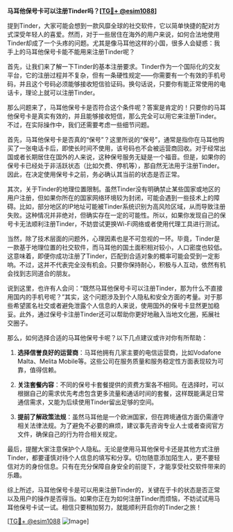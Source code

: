 **马耳他保号卡可以注册Tinder吗？[[TG💪+ @esim1088](https://t.me/s/esim1088)]**

提到Tinder，大家可能会想到一款风靡全球的社交软件，它以简单快捷的配对方式深受年轻人的喜爱。然而，对于一些居住在海外的用户来说，如何合法地使用Tinder却成了一个头疼的问题。尤其是像马耳他这样的小国，很多人会疑惑：我手上的马耳他保号卡能不能用来注册Tinder呢？

首先，让我们来了解一下Tinder的基本注册要求。Tinder作为一个国际化的交友平台，它的注册过程并不复杂，但有一条硬性规定——你需要有一个有效的手机号码，并且这个号码必须能够接收短信验证码。换句话说，只要你有能正常使用的电话卡，理论上就可以注册Tinder。

那么问题来了，马耳他保号卡是否符合这个条件呢？答案是肯定的！只要你的马耳他保号卡是真实有效的，并且能够接收短信，那么完全可以用它来注册Tinder。不过，在实际操作中，我们还需要考虑一些细节问题。

首先，马耳他保号卡是否真的“保号”？这里所说的“保号”，通常是指你在马耳他购买了一张电话卡后，即使长时间不使用，该号码也不会被运营商回收。对于经常出国或者长期居住在国外的人来说，这种保号服务无疑是一个福音。但是，如果你的保号卡已经处于非活跃状态（比如欠费、停机等），那自然无法用于注册Tinder。因此，在决定使用保号卡之前，务必确认其当前的状态是否正常。

其次，关于Tinder的地理位置限制。虽然Tinder没有明确禁止某些国家或地区的用户注册，但如果你所在的国家网络环境较为封闭，可能会遇到一些技术上的障碍。比如，部分地区的IP地址可能被Tinder系统识别为高风险区域，从而导致注册失败。这种情况并非绝对，但确实存在一定的可能性。所以，如果你发现自己的保号卡无法顺利注册Tinder，不妨尝试更换Wi-Fi网络或者使用代理工具进行测试。

当然，除了技术层面的问题外，心理因素也是不可忽视的一环。毕竟，Tinder是一款基于地理位置的社交软件，而马耳他的国土面积相对较小，人口密度也较低。这意味着，即便你成功注册了Tinder，匹配到合适对象的概率可能会受到一定影响。不过，这并不代表完全没有机会。只要你保持耐心，积极与人互动，依然有机会找到志同道合的朋友。

说到这里，也许有人会问：“既然马耳他保号卡可以注册Tinder，那为什么不直接用国内的手机号呢？”其实，这个问题涉及到个人隐私和安全方面的考量。对于那些希望匿名社交或者避免泄露个人信息的人来说，使用国外的保号卡显然更加稳妥。此外，通过保号卡注册Tinder还可以帮助你更好地融入当地文化圈，拓展社交圈子。

那么，如何选择合适的马耳他保号卡呢？以下几点建议或许对你有所帮助：

1. **选择信誉良好的运营商**：马耳他拥有几家主要的电信运营商，比如Vodafone Malta、Melita Mobile等。这些公司在服务质量和服务稳定性方面表现较为可靠，值得信赖。
   
2. **关注套餐内容**：不同的保号卡套餐提供的资费方案各不相同。在选择时，可以根据自己的需求优先考虑包含更多流量和通话时间的套餐，这样既能满足日常通信需求，又能为后续使用Tinder留出足够的空间。

3. **提前了解政策法规**：虽然马耳他是一个欧洲国家，但在跨境通信方面仍需遵守相关法律法规。为了避免不必要的麻烦，建议事先咨询专业人士或者查阅官方文件，确保自己的行为符合相关规定。

最后，提醒大家注意保护个人隐私。无论是使用马耳他保号卡还是其他方式注册Tinder，都要谨慎对待个人信息的填写和分享。切勿随意添加陌生人，更不要轻信对方的身份信息。只有在充分保障自身安全的前提下，才能享受社交软件带来的乐趣。

综上所述，马耳他保号卡是可以用来注册Tinder的，关键在于卡的状态是否正常以及用户的操作是否得当。如果你正在为如何注册Tinder而烦恼，不妨试试用马耳他保号卡试一试。相信只要稍加努力，就能顺利开启你的Tinder之旅！

[[TG💪+ @esim1088](https://t.me/s/esim1088) ![Image](https://i.postimg.cc/4NQfJmqS/Snipaste-2025-05-13-00-14-12.png)]